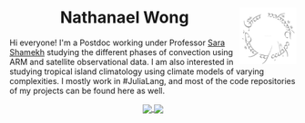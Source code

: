 # <img align="right" width="100" src="https://raw.githubusercontent.com/natgeo-wong/natgeo-wong.github.io/refs/heads/main/_assets/img/Tengwar2-small.png"/> **<div align="center">Nathanael Wong</div>**

Hi everyone! I'm a Postdoc working under Professor [Sara Shamekh](https://sshamekh.com/) studying the different phases of convection using ARM and satellite observational data. I am also interested in studying tropical island climatology using climate models of varying complexities. I mostly work in #JuliaLang, and most of the code repositories of my projects can be found here as well.

<div align="center"><a href="https://github.com/natgeo-wong">
  <img height="190" align="center" src="https://github-readme-stats.vercel.app/api?username=natgeo-wong&count_private=true&show_icons=true&theme=algolia" />
</a>
<a href="https://github.com/natgeo-wong">
  <img height="190" align="center" src="https://github-readme-stats.vercel.app/api/top-langs/?username=natgeo-wong&layout=compact&theme=algolia" />
</a></div>
